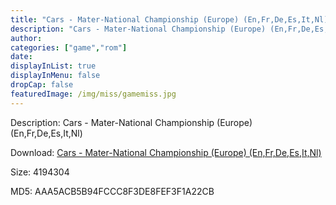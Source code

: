 ```yaml
---
title: "Cars - Mater-National Championship (Europe) (En,Fr,De,Es,It,Nl)"
description: "Cars - Mater-National Championship (Europe) (En,Fr,De,Es,It,Nl)"
author: 
categories: ["game","rom"]
date: 
displayInList: true
displayInMenu: false
dropCap: false
featuredImage: /img/miss/gamemiss.jpg
---
```


Description: Cars - Mater-National Championship (Europe) (En,Fr,De,Es,It,Nl)

Download: <a style="text-decoration:underline;" href="https://mega.nz/#!7OIy3YSa!oMhrMCGyAkXyCry7bvz5VsFHhB8nyEqDKvBKzNa-isg" target = "_blank" rel = "nofollow" > Cars - Mater-National Championship (Europe) (En,Fr,De,Es,It,Nl)</a>

Size: 4194304

MD5: AAA5ACB5B94FCCC8F3DE8FEF3F1A22CB

